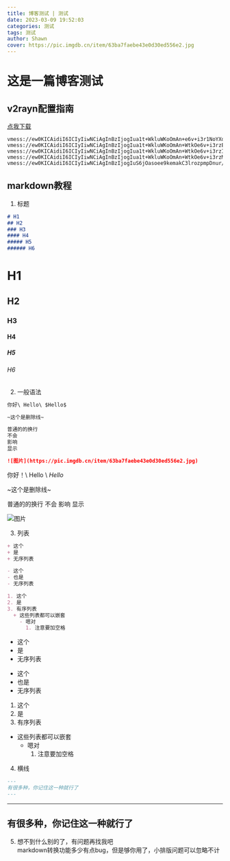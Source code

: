 ```yaml
---
title: 博客测试 | 测试
date: 2023-03-09 19:52:03
categories: 测试
tags: 测试
author: Shawn
cover: https://pic.imgdb.cn/item/63ba7faebe43e0d30ed556e2.jpg
---
```


# 这是一篇博客测试
## v2rayn配置指南
[点我下载](http://s.ptdown.gueruo.cn:8090/soft/v2rayNGsjb.apk?tk=QOyETM3UWN2QjN4Q2YmBTMlNzMiFjMzgDZ3UGM4ADMixnbvxXbvNmL4MHd0x3NxQzM2MDO3YTM)
```
vmess://ew0KICAidiI6ICIyIiwNCiAgInBzIjogIua1t+WkluWKoOmAn+e6v+i3r1NoYXduX1NWSVA4IiwNCiAgImFkZCI6ICJ2MnJheS53ZWJnZncudG9wIiwNCiAgInBvcnQiOiAiMjA5NiIsDQogICJpZCI6ICIzMjEwNDdmMS03MjkyLTQ2ZDgtOWUzZC00OGIwYTFkYTRmYmMiLA0KICAiYWlkIjogIjAiLA0KICAic2N5IjogImF1dG8iLA0KICAibmV0IjogIndzIiwNCiAgInR5cGUiOiAibm9uZSIsDQogICJob3N0IjogIiIsDQogICJwYXRoIjogIi94V1A1YlF0SS8iLA0KICAidGxzIjogInRscyIsDQogICJzbmkiOiAiIiwNCiAgImFscG4iOiAiIg0KfQ==
vmess://ew0KICAidiI6ICIyIiwNCiAgInBzIjogIua1t+WkluWKoOmAn+WtkOe6v+i3rzEtU2hhd25fU1ZJUDgiLA0KICAiYWRkIjogInYycmF5LndlYmdmdy50b3AiLA0KICAicG9ydCI6ICIyMDk2IiwNCiAgImlkIjogIjk4ZTZkNDc1LWQ5YmUtNDU2Yy1hMGFjLTMwODY0ZTA3ZmQ0MSIsDQogICJhaWQiOiAiMCIsDQogICJzY3kiOiAiYXV0byIsDQogICJuZXQiOiAid3MiLA0KICAidHlwZSI6ICJub25lIiwNCiAgImhvc3QiOiAiIiwNCiAgInBhdGgiOiAiL3hXUDViUXRJLyIsDQogICJ0bHMiOiAidGxzIiwNCiAgInNuaSI6ICIiLA0KICAiYWxwbiI6ICIiDQp9
vmess://ew0KICAidiI6ICIyIiwNCiAgInBzIjogIua1t+WkluWKoOmAn+WtkOe6v+i3rzItU2hhd25fU1ZJUDgiLA0KICAiYWRkIjogInYycmF5LndlYmdmdy50b3AiLA0KICAicG9ydCI6ICIyMDk2IiwNCiAgImlkIjogIjFmMWU4MGRjLTBkMWYtNDRjNC1hZmQwLTk1NzM4YjMzM2U1YyIsDQogICJhaWQiOiAiMCIsDQogICJzY3kiOiAiYXV0byIsDQogICJuZXQiOiAid3MiLA0KICAidHlwZSI6ICJub25lIiwNCiAgImhvc3QiOiAiIiwNCiAgInBhdGgiOiAiL3hXUDViUXRJLyIsDQogICJ0bHMiOiAidGxzIiwNCiAgInNuaSI6ICIiLA0KICAiYWxwbiI6ICIiDQp9
vmess://ew0KICAidiI6ICIyIiwNCiAgInBzIjogIua1t+WkluWKoOmAn+WtkOe6v+i3rzMtU2hhd25fU1ZJUDgiLA0KICAiYWRkIjogInYycmF5LndlYmdmdy50b3AiLA0KICAicG9ydCI6ICIyMDk2IiwNCiAgImlkIjogIjM2YjdlNmFjLTI1ZmQtNDk3MC04ZWZiLTc3OTY4OGU3OTE1OSIsDQogICJhaWQiOiAiMCIsDQogICJzY3kiOiAiYXV0byIsDQogICJuZXQiOiAid3MiLA0KICAidHlwZSI6ICJub25lIiwNCiAgImhvc3QiOiAiIiwNCiAgInBhdGgiOiAiL3hXUDViUXRJLyIsDQogICJ0bHMiOiAidGxzIiwNCiAgInNuaSI6ICIiLA0KICAiYWxwbiI6ICIiDQp9
vmess://ew0KICAidiI6ICIyIiwNCiAgInBzIjogIuS6jOasoee9kemakC3lrozpmpDnur/ot68tU2hhd25fU1ZJUDgiLA0KICAiYWRkIjogInYycmF5LndlYmdmdy50b3AiLA0KICAicG9ydCI6ICIyMDk2IiwNCiAgImlkIjogImFmYzkyZjZkLWIzM2QtNGJjMS05YTM0LTk3YzljY2VkMDdjMiIsDQogICJhaWQiOiAiMCIsDQogICJzY3kiOiAiYXV0byIsDQogICJuZXQiOiAid3MiLA0KICAidHlwZSI6ICJub25lIiwNCiAgImhvc3QiOiAiIiwNCiAgInBhdGgiOiAiL3hXUDViUXRJLyIsDQogICJ0bHMiOiAidGxzIiwNCiAgInNuaSI6ICIiLA0KICAiYWxwbiI6ICIiDQp9
```
## markdown教程
1. 标题
```markdown
# H1
## H2
### H3
#### H4
##### H5
###### H6
```

# H1
## H2
### H3
#### H4
##### H5
###### H6

2. 一般语法
```markdown
你好\ Hello\ $Hello$

~这个是删除线~

普通的的换行
不会
影响
显示

![图片](https://pic.imgdb.cn/item/63ba7faebe43e0d30ed556e2.jpg)
```
你好！\ Hello \ $Hello$

~这个是删除线~

普通的的换行
不会
影响
显示

![图片](https://pic.imgdb.cn/item/63ba7faebe43e0d30ed556e2.jpg)

3. 列表
```markdown
+ 这个
+ 是
+ 无序列表

- 这个
- 也是
- 无序列表

1. 这个
2. 是
3. 有序列表
  + 这些列表都可以嵌套
    - 嗯对
      1. 注意要加空格
```
+ 这个
+ 是
+ 无序列表

- 这个
- 也是
- 无序列表

1. 这个
2. 是
3. 有序列表
  + 这些列表都可以嵌套
    - 嗯对
      1. 注意要加空格

4. 横线
```markdown
---
有很多种，你记住这一种就行了
---
```
---
有很多种，你记住这一种就行了
---

5. 想不到什么别的了，有问题再找我吧\
   markdown转换功能多少有点bug，但是够你用了，小排版问题可以忽略不计
